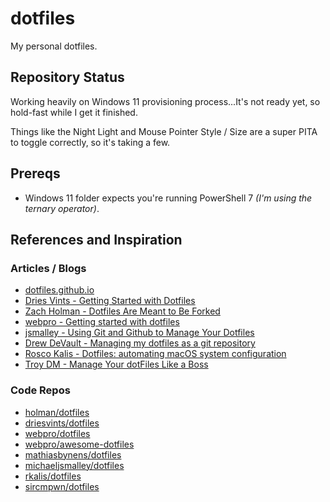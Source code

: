 # dotfiles

My personal dotfiles.

## Repository Status

Working heavily on Windows 11 provisioning process...It's not ready yet, so hold-fast while I get it finished.

Things like the Night Light and Mouse Pointer Style / Size are a super PITA to toggle correctly, so it's taking a few.

## Prereqs

* Windows 11 folder expects you're running PowerShell 7 _(I'm using the ternary operator)_.

## References and Inspiration

### Articles / Blogs

* [dotfiles.github.io](https://dotfiles.github.io/)
* [Dries Vints - Getting Started with Dotfiles](https://driesvints.com/blog/getting-started-with-dotfiles/)
* [Zach Holman - Dotfiles Are Meant to Be Forked](https://zachholman.com/2010/08/dotfiles-are-meant-to-be-forked/)
* [webpro - Getting started with dotfiles](https://www.webpro.nl/articles/getting-started-with-dotfiles)
* [jsmalley - Using Git and Github to Manage Your Dotfiles](https://blog.smalleycreative.com/using-git-and-github-to-manage-your-dotfiles/)
* [Drew DeVault - Managing my dotfiles as a git repository](https://drewdevault.com/2019/12/30/dotfiles.html)
* [Rosco Kalis - Dotfiles: automating macOS system configuration](https://kalis.me/dotfiles-automating-macos-system-configuration/)
* [Troy DM - Manage Your dotFiles Like a Boss](https://troydm.github.io/blog/2017/02/27/manage-your-dotfiles-like-a-boss/)

### Code Repos

* [holman/dotfiles](https://github.com/holman/dotfiles)
* [driesvints/dotfiles](https://github.com/driesvints/dotfiles)
* [webpro/dotfiles](https://github.com/webpro/dotfiles)
* [webpro/awesome-dotfiles](https://github.com/webpro/awesome-dotfiles)
* [mathiasbynens/dotfiles](https://github.com/mathiasbynens/dotfiles)
* [michaeljsmalley/dotfiles](https://github.com/michaeljsmalley/dotfiles)
* [rkalis/dotfiles](https://github.com/rkalis/dotfiles)
* [sircmpwn/dotfiles](https://git.sr.ht/~sircmpwn/dotfiles)
